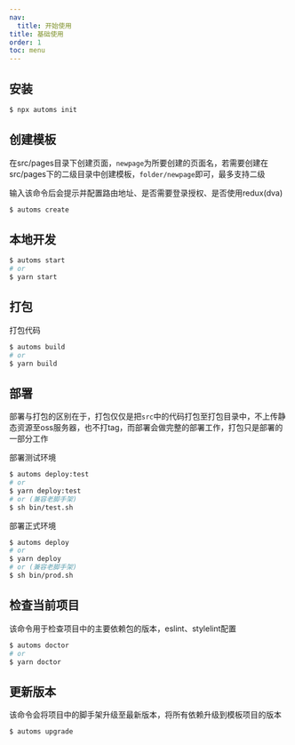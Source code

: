 ```yaml
---
nav:
  title: 开始使用
title: 基础使用
order: 1
toc: menu
---
```


## 安装

```bash
$ npx automs init
```

## 创建模板

在src/pages目录下创建页面，`newpage`为所要创建的页面名，若需要创建在src/pages下的二级目录中创建模板，`folder/newpage`即可，最多支持二级

输入该命令后会提示并配置路由地址、是否需要登录授权、是否使用redux(dva)

```bash
$ automs create
```

## 本地开发

```bash
$ automs start
# or
$ yarn start
```

## 打包

打包代码

```bash
$ automs build
# or
$ yarn build
```

## 部署

部署与打包的区别在于，打包仅仅是把`src`中的代码打包至打包目录中，不上传静态资源至oss服务器，也不打tag，而部署会做完整的部署工作，打包只是部署的一部分工作

部署测试环境

```bash
$ automs deploy:test
# or
$ yarn deploy:test
# or (兼容老脚手架)
$ sh bin/test.sh
```

部署正式环境

```bash
$ automs deploy
# or
$ yarn deploy
# or (兼容老脚手架)
$ sh bin/prod.sh
```

## 检查当前项目

该命令用于检查项目中的主要依赖包的版本，eslint、stylelint配置

```bash
$ automs doctor
# or
$ yarn doctor
```

## 更新版本

该命令会将项目中的脚手架升级至最新版本，将所有依赖升级到模板项目的版本

```bash
$ automs upgrade
```
